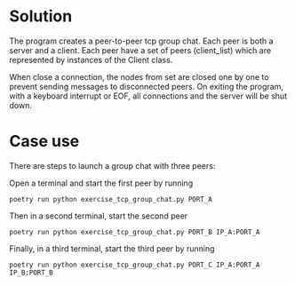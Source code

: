 # Solution

The program creates a peer-to-peer tcp group chat. Each peer is both a server and a client.
Each peer have a set of peers (client_list) which are represented by instances of the Client class.

When close a connection, the nodes from set are closed one by one to prevent sending messages to disconnected peers. On exiting the program, with a keyboard interrupt or EOF, 
all connections and the server will be shut down.


# Case use 
There are steps to launch a group chat with three peers: 

Open a terminal and start the first peer by running
```
poetry run python exercise_tcp_group_chat.py PORT_A
```
Then in a second terminal, start the second peer
```
poetry run python exercise_tcp_group_chat.py PORT_B IP_A:PORT_A
```
Finally, in a third terminal, start the third peer by running
```
poetry run python exercise_tcp_group_chat.py PORT_C IP_A:PORT_A IP_B:PORT_B

